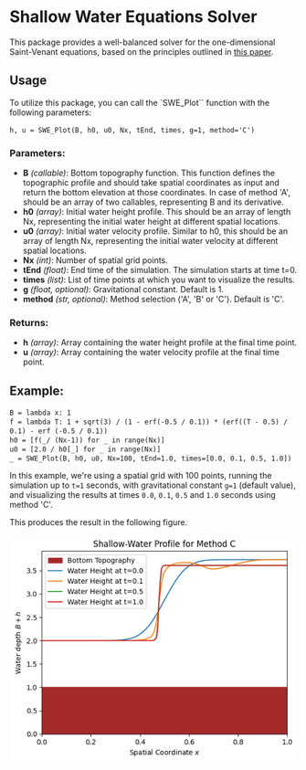 # Shallow Water Equations Solver

This package provides a well-balanced solver for the one-dimensional Saint-Venant equations, based on the principles outlined in [this paper](XXX).

## Usage

To utilize this package, you can call the `SWE_Plot`` function with the following parameters:

```
h, u = SWE_Plot(B, h0, u0, Nx, tEnd, times, g=1, method='C')
```
### Parameters:
* **B** _(callable)_: Bottom topography function. This function defines the topographic profile and should take spatial coordinates as input and return the bottom elevation at those coordinates. In case of method 'A', should be an array of two callables, representing B and its derivative.
* **h0** _(array)_: Initial water height profile. This should be an array of length Nx, representing the initial water height at different spatial locations.
* **u0** _(array)_: Initial water velocity profile. Similar to h0, this should be an array of length Nx, representing the initial water velocity at different spatial locations.
* **Nx** _(int)_: Number of spatial grid points.
* **tEnd** _(float)_: End time of the simulation. The simulation starts at time t=0.
* **times** _(list)_: List of time points at which you want to visualize the results.
* **g** _(float, optional)_: Gravitational constant. Default is 1.
* **method** _(str, optional)_: Method selection ('A', 'B' or 'C'). Default is 'C'.

### Returns:
* **h** _(array)_: Array containing the water height profile at the final time point.
* **u** _(array)_: Array containing the water velocity profile at the final time point.

## Example:

```
B = lambda x: 1
f = lambda T: 1 + sqrt(3) / (1 - erf(-0.5 / 0.1)) * (erf((T - 0.5) / 0.1) - erf (-0.5 / 0.1))
h0 = [f(_/ (Nx-1)) for _ in range(Nx)]
u0 = [2.0 / h0[_] for _ in range(Nx)]
_ = SWE_Plot(B, h0, u0, Nx=100, tEnd=1.0, times=[0.0, 0.1, 0.5, 1.0])
```

In this example, we're using a spatial grid with 100 points, running the simulation up to `t=1` seconds, with gravitational constant `g=1` (default value), and visualizing the results at times `0.0`, `0.1`, `0.5` and `1.0` seconds using method 'C'.

This produces the result in the following figure.

![](https://github.com/DanielCortild/SWE-Solver/blob/main/fig.png?raw=true)